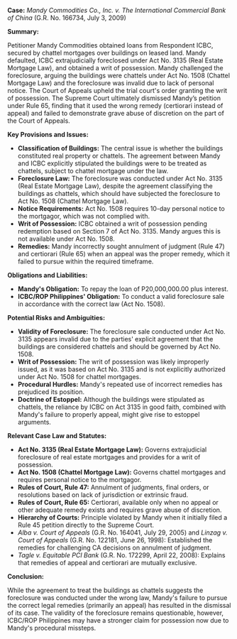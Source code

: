 **Case:** *Mandy Commodities Co., Inc. v. The International Commercial Bank of China* (G.R. No. 166734, July 3, 2009)

**Summary:**

Petitioner Mandy Commodities obtained loans from Respondent ICBC, secured by chattel mortgages over buildings on leased land. Mandy defaulted, ICBC extrajudicially foreclosed under Act No. 3135 (Real Estate Mortgage Law), and obtained a writ of possession. Mandy challenged the foreclosure, arguing the buildings were chattels under Act No. 1508 (Chattel Mortgage Law) and the foreclosure was invalid due to lack of personal notice. The Court of Appeals upheld the trial court's order granting the writ of possession. The Supreme Court ultimately dismissed Mandy’s petition under Rule 65, finding that it used the wrong remedy (certiorari instead of appeal) and failed to demonstrate grave abuse of discretion on the part of the Court of Appeals.

**Key Provisions and Issues:**

*   **Classification of Buildings:** The central issue is whether the buildings constituted real property or chattels. The agreement between Mandy and ICBC explicitly stipulated the buildings were to be treated as chattels, subject to chattel mortgage under the law.
*   **Foreclosure Law:** The foreclosure was conducted under Act No. 3135 (Real Estate Mortgage Law), despite the agreement classifying the buildings as chattels, which should have subjected the foreclosure to Act No. 1508 (Chattel Mortgage Law).
*   **Notice Requirements:** Act No. 1508 requires 10-day personal notice to the mortgagor, which was not complied with.
*   **Writ of Possession:** ICBC obtained a writ of possession pending redemption based on Section 7 of Act No. 3135. Mandy argues this is not available under Act No. 1508.
*   **Remedies:** Mandy incorrectly sought annulment of judgment (Rule 47) and certiorari (Rule 65) when an appeal was the proper remedy, which it failed to pursue within the required timeframe.

**Obligations and Liabilities:**

*   **Mandy's Obligation:** To repay the loan of P20,000,000.00 plus interest.
*   **ICBC/ROP Philippines' Obligation:** To conduct a valid foreclosure sale in accordance with the correct law (Act No. 1508).

**Potential Risks and Ambiguities:**

*   **Validity of Foreclosure:** The foreclosure sale conducted under Act No. 3135 appears invalid due to the parties' explicit agreement that the buildings are considered chattels and should be governed by Act No. 1508.
*   **Writ of Possession:** The writ of possession was likely improperly issued, as it was based on Act No. 3135 and is not explicitly authorized under Act No. 1508 for chattel mortgages.
*   **Procedural Hurdles:** Mandy's repeated use of incorrect remedies has prejudiced its position.
*   **Doctrine of Estoppel:** Although the buildings were stipulated as chattels, the reliance by ICBC on Act 3135 in good faith, combined with Mandy's failure to properly appeal, might give rise to estoppel arguments.

**Relevant Case Law and Statutes:**

*   **Act No. 3135 (Real Estate Mortgage Law):** Governs extrajudicial foreclosure of real estate mortgages and provides for a writ of possession.
*   **Act No. 1508 (Chattel Mortgage Law):** Governs chattel mortgages and requires personal notice to the mortgagor.
*   **Rules of Court, Rule 47:** Annulment of judgments, final orders, or resolutions based on lack of jurisdiction or extrinsic fraud.
*   **Rules of Court, Rule 65:** Certiorari, available only when no appeal or other adequate remedy exists and requires grave abuse of discretion.
*   **Hierarchy of Courts:** Principle violated by Mandy when it initially filed a Rule 45 petition directly to the Supreme Court.
*   *Alba v. Court of Appeals* (G.R. No. 164041, July 29, 2005) and *Linzag v. Court of Appeals* (G.R. No. 122181, June 26, 1998): Established the remedies for challenging CA decisions on annulment of judgment.
*   *Tagle v. Equitable PCI Bank* (G.R. No. 172299, April 22, 2008): Explains that remedies of appeal and certiorari are mutually exclusive.

**Conclusion:**

While the agreement to treat the buildings as chattels suggests the foreclosure was conducted under the wrong law, Mandy's failure to pursue the correct legal remedies (primarily an appeal) has resulted in the dismissal of its case. The validity of the foreclosure remains questionable, however, ICBC/ROP Philippines may have a stronger claim for possession now due to Mandy's procedural missteps.

